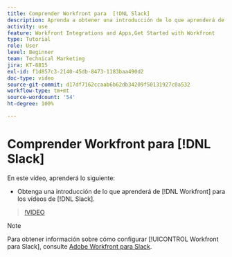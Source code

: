 ```yaml
---
title: Comprender Workfront para  [!DNL Slack]
description: Aprenda a obtener una introducción de lo que aprenderá de  [!DNL Workfront]  para los vídeos de Slack.
activity: use
feature: Workfront Integrations and Apps,Get Started with Workfront
type: Tutorial
role: User
level: Beginner
team: Technical Marketing
jira: KT-8815
exl-id: f1d857c3-2140-45db-8473-1183baa490d2
doc-type: video
source-git-commit: d17df7162ccaab6b62db34209f50131927c0a532
workflow-type: tm+mt
source-wordcount: '54'
ht-degree: 100%

---
```


# Comprender Workfront para [!DNL Slack]

En este vídeo, aprenderá lo siguiente:

* Obtenga una introducción de lo que aprenderá de [!DNL Workfront] para los vídeos de [!DNL Slack].

>[!VIDEO](https://video.tv.adobe.com/v/335116/?quality=12&learn=on&enablevpops)

>[!NOTE]
>
>Para obtener información sobre cómo configurar [!UICONTROL Workfront para Slack], consulte [Adobe Workfront para Slack](https://experienceleague.adobe.com/docs/workfront/using/adobe-workfront-integrations/workfront-for-slack/use-workfront-for-slack.html?lang=es).

